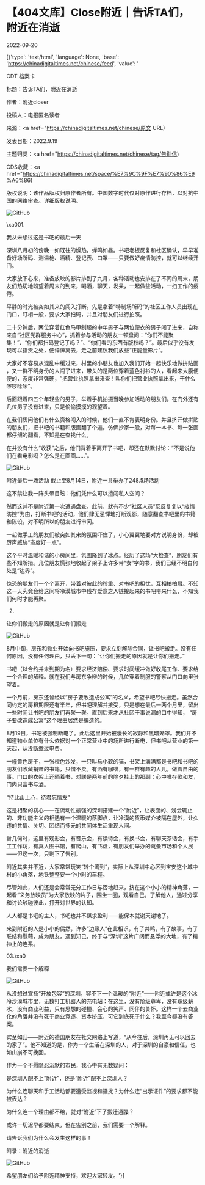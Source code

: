 # 【404文库】Close附近｜告诉TA们，附近在消逝

2022-09-20

[{'type': 'text/html', 'language': None, 'base': 'https://chinadigitaltimes.net/chinese/feed', 'value': '

CDT 档案卡

标题：告诉TA们，附近在消逝

作者：附近closer

投稿人：电报匿名读者

来源：<a href="https://chinadigitaltimes.net/chinese/原文 URL)

发表日期：2022.9.19

主题归类：<a href="https://chinadigitaltimes.net/chinese/tag/告别信)

CDS收藏：<a href="https://chinadigitaltimes.net/space/%E7%9C%9F%E7%90%86%E9%A6%86)

版权说明：该作品版权归原作者所有。中国数字时代仅对原作进行存档，以对抗中国的网络审查。详细版权说明。





![GitHub](https://chinadigitaltimes.net/chinese/files/2022/09/image-1663664561644.png)

\xa001.

我从未想过这是书吧的最后一天

深圳八月初的傍晚一如既往的燥热，蝉鸣如昼。书吧老板反复和社区确认，早早准备好场所码、测温枪、酒精、登记表、口罩——只要做好疫情防控，就可以继续开门。

大家放下心来，准备放映的影片排到了九月，各种活动也安排在了不同的周末，朋友们热切地盼望着周末的到来，喝酒，聊天，发呆，一起做些活动，一扫工作的疲倦。

平静的时光被突如其来的闯入打断。先是拿着“特制场所码”的社区工作人员出现在门口，盯梢一般，要求大家扫码，并且对朋友们进行拍照。

二十分钟后，两位穿着红色马甲制服的中年男子与两位便衣的男子闯了进来，自称来自“社区党群服务中心”，抓着参与活动的朋友一顿盘问：“你们不能聚集！”、“你们都扫码登记了吗？”、“你们看的东西有版权吗？”。最后似乎没有发现可以指责之处，便悻悻离去，走之前建议我们放些“正能量影片”。

大家好不容易从混乱中缓过来，村里的小朋友也加入我们开始一起快乐地做拼贴画 ，又一群不明身份的人闯了进来，带头的是两位穿着蓝色衬衫的人，看起来大腹便便的，态度非常强硬，“把营业执照拿出来查！叫你们把营业执照拿出来，干什么啰啰嗦嗦”。

后面跟着四五个年轻些的男子，举着手机拍摄当晚参加活动的朋友们。在门外还有几位男子没有进来，只是偷偷摸摸的观望着。

在我们质问他们有什么资格闯入的时候，他们一直不肯表明身份。并且挤开做拼贴的朋友们，把书吧的书籍和版画翻了个遍。仿佛抄家一般，对每一本书、每一张画都仔细的翻看，不知是在查找什么。

在并没有什么“收获”之后，他们背着手离开了书吧，却还在默默讨论：“不是说他们在看电影吗？怎么是在画画……”。

![GitHub](https://chinadigitaltimes.net/chinese/files/2022/09/post-687283-632983268c60b.)

附近最后一场活动 截止至8月14日，附近一共举办了248.5场活动

这不禁让我一阵头晕目眩：他们凭什么可以擅闯私人空间？

然而这并不是附近第一次遭遇盘查。此前，就有不少“社区人员”反反复复以“疫情防控”为由，打断书吧的活动，他们肆无忌惮地打断观影，随意翻查书吧里的书籍和陈设，对不明所以的朋友进行审问。

一起做手工的朋友们被突如其来的氛围吓住了，小心翼翼地要对方说明身份，却被厉声威胁“态度好一点”。

这个平时温暖和谐的小房间里，氛围降到了冰点。经历了这场“大检查”，朋友们有些不知所措。几位朋友慌张地收起了架子上许多带“女”字的书，我们已经不明白何处是“边界”。

惊恐的朋友们一个个离开，带着对彼此的珍重、对书吧的担忧，互相拍拍肩。不知这一天究竟会给这间将冷漠城市中残存爱意之人链接起来的书吧带来什么，不知我们何时才能再聚。

02.

让你们搬走的原因就是让你们搬走

![GitHub](https://chinadigitaltimes.net/chinese/files/2022/09/post-687283-632983292c887.)

8月中旬，房东和物业开始向书吧施压，要求立刻解除合同，让书吧搬走。没有任何原因，没有任何理由，只丢下一句：“让你们搬走的原因就是让你们搬走。”

书吧（以合约并未到期为名）要求经济赔偿、要求时间缓冲做好收尾工作、要求给一个合理的解释。就在我们与房东争辩的时候，几位穿着制服的警察从门口向里张望着。

一个月前，房东还曾经以“房子要改造成公寓”的名义，希望书吧尽快搬走。虽然合同约定的房租期限还有半年，但书吧理解并接受，只是想在最后一两个月里，留出一些时间让书吧的朋友们再聚一聚。直到后来才从社区干事说漏的口中得知， “房子要改造成公寓”这个理由居然是编造的。

8月19日，书吧被强制断电了。此后这里开始被漫长的寂静和黑暗笼罩。我们并不知道物业单位有什么依据对一个正常营业中的场所进行断电，但书吧从营业的第一天起，从没断缴过电费。

一幢黄色房子，一张橙色沙发，一只叫马小软的猫，书架上满满都是书吧和书吧的朋友们收藏捐赠的书籍，只借不卖。有酒有咖啡，有一群有趣的人儿，做着自由的事。门口的衣架上还晒着书，对联是两年前的除夕挂上的那副：心中唯存歌和友，门内只富书与酒。

“持此山上心，待君忘情友”

这是相聚的初心——在流动性最强的深圳搭建一个“附近”，让表面的、浅尝辄止的、非功能主义的相遇有一个温暖的落脚点，让冷漠的货币媒介被隔在屋外，让久违的共情、关切、团结而多元的共同体生活重现人间。

曾几何时，这里有观影会，有音乐会，有读诗会，有换书会，有聊天茶话会，有手工工作坊，有真人图书馆，有爬山，有飞盘，有朋友们举办的跳蚤市场和个人展——但这一次，只剩下了告别。

附近其实并不近，大家常常玩笑“转个湾到”，实际上从深圳中心区到宝安这个城中村的小角落，地铁整整要一个小时的车程。

尽管如此，人们还是会常常无分工作日与否地赶来，挤在这个小小的精神角落，一起看“义务放映员”为大家放映的片子，围坐一圈，观看自己，了解他人，通过分享和讨论触碰彼此，打开对世界的认知。

人人都是书吧的主人，书吧也并不谋求盈利——能保本就谢天谢地了。

来到附近的人是小小的偶然，许多“边缘人”在此相识，有了共鸣，有了故事，有了联结和慰藉，成为朋友，遇到知己，终于与“深圳”这片广阔而悬浮的大地，有了精神上的连系。

03.\xa0

我们需要一个解释

![GitHub](https://chinadigitaltimes.net/chinese/files/2022/09/post-687283-6329832baef7b.)

从没想过宣扬“开放包容”的深圳，容不下一个温暖的“附近”——附近或许是这个冰冷沙漠城市里，无数打工机器人的充电站：在这里，没有阶级尊卑，没有职级薪水，没有商业利益，只有思想的碰撞、会心的笑声、同伴的关怀。这样一个去商业化的角落并没有死于商业竞逐、资本挤压，可它到底死于什么？我至今都没有答案。

宾至如归——附近的德国朋友在社交网络上写道，“从今往后，深圳再无可以回去的家了”。他不知道的是，作为一个生活在深圳的人，对于深圳的自豪和信任，也如山崩不可挽回。

作为一个不愿隐忍沉默的市民，我心中有无数疑问：

是深圳人配不上“附近”，还是“附近”配不上深圳人？

为什么连聊天和手工活动都要遭受监视和骚扰？为什么连“出示证件”的要求都不能被表达？

为什么连一个理由都不给，就对“附近”下了搬迁通牒？

或许一切迟早都要结束，但在告别之前，我们需要一个解释。

请告诉我们为什么会发生这样的事！

附录：附近的消逝

![GitHub](https://chinadigitaltimes.net/chinese/files/2022/09/post-687283-63298332473a5.png)

希望朋友们给予附近精神支持，欢迎大家转发。'}]
